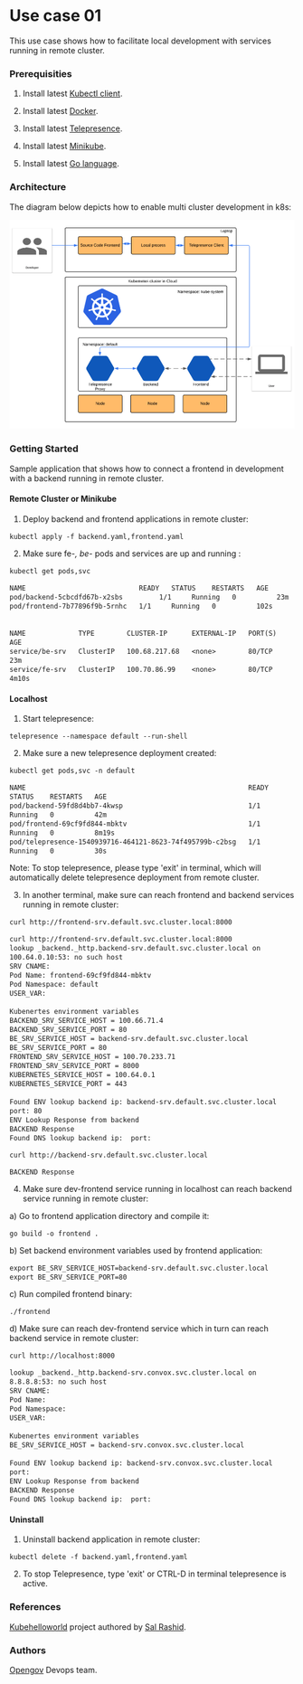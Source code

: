 
# Use case 01

This use case shows how  to facilitate local development with services running in remote cluster.

### Prerequisities

1. Install latest [Kubectl client](https://kubernetes.io/docs/tasks/tools/install-kubectl/).

2. Install latest [Docker](https://docs.docker.com/).

3. Install latest [Telepresence](https://www.telepresence.io/reference/install).

4. Install latest [Minikube](https://kubernetes.io/docs/tasks/tools/install-minikube/).

5. Install latest [Go language](https://golang.org/doc/install).

### Architecture 
The diagram below depicts how to enable multi cluster development in k8s:

![Alt text](images/telepresence_use_case_01.png?raw=true "OpenGov")


### Getting Started

Sample application that shows how to connect a frontend in development with a backend running in remote cluster.

#### Remote Cluster or Minikube

1. Deploy backend and frontend applications in remote cluster:
```
kubectl apply -f backend.yaml,frontend.yaml 
```

2. Make sure fe-*, be-* pods and services are up and running :
```
kubectl get pods,svc 
```
```
NAME                            READY   STATUS    RESTARTS   AGE
pod/backend-5cbcdfd67b-x2sbs         1/1     Running   0          23m
pod/frontend-7b77896f9b-5rnhc   1/1     Running   0          102s


NAME             TYPE        CLUSTER-IP      EXTERNAL-IP   PORT(S)   AGE
service/be-srv   ClusterIP   100.68.217.68   <none>        80/TCP    23m
service/fe-srv   ClusterIP   100.70.86.99    <none>        80/TCP    4m10s
```

#### Localhost

1. Start telepresence:
```
telepresence --namespace default --run-shell
```

2. Make sure a new telepresence deployment created:
```
kubectl get pods,svc -n default
```
```
NAME                                                       READY   STATUS    RESTARTS   AGE
pod/backend-59fd8d4bb7-4kwsp                               1/1     Running   0          42m
pod/frontend-69cf9fd844-mbktv                              1/1     Running   0          8m19s
pod/telepresence-1540939716-464121-8623-74f495799b-c2bsg   1/1     Running   0          30s
```

Note: To stop telepresence, please type 'exit' in terminal, which will automatically delete telepresence deployment from remote cluster.

3. In another terminal, make sure can reach frontend and backend services running in remote cluster: 
```
curl http://frontend-srv.default.svc.cluster.local:8000
```
```
curl http://frontend-srv.default.svc.cluster.local:8000
lookup _backend._http.backend-srv.default.svc.cluster.local on 100.64.0.10:53: no such host
SRV CNAME:
Pod Name: frontend-69cf9fd844-mbktv
Pod Namespace: default
USER_VAR:

Kubenertes environment variables
BACKEND_SRV_SERVICE_HOST = 100.66.71.4
BACKEND_SRV_SERVICE_PORT = 80
BE_SRV_SERVICE_HOST = backend-srv.default.svc.cluster.local
BE_SRV_SERVICE_PORT = 80
FRONTEND_SRV_SERVICE_HOST = 100.70.233.71
FRONTEND_SRV_SERVICE_PORT = 8000
KUBERNETES_SERVICE_HOST = 100.64.0.1
KUBERNETES_SERVICE_PORT = 443

Found ENV lookup backend ip: backend-srv.default.svc.cluster.local port: 80
ENV Lookup Response from backend
BACKEND Response
Found DNS lookup backend ip:  port:
```

```
curl http://backend-srv.default.svc.cluster.local
```
```
BACKEND Response
```

4. Make sure dev-frontend service running in localhost can reach backend service running in remote cluster:

a) Go to frontend application directory and compile it:
```
go build -o frontend .
```

b) Set backend environment variables used by frontend application:
```
export BE_SRV_SERVICE_HOST=backend-srv.default.svc.cluster.local
export BE_SRV_SERVICE_PORT=80
```  

c) Run compiled frontend binary:
```
./frontend

```

d) Make sure can reach dev-frontend service which in turn can reach backend service in remote cluster:
```
curl http://localhost:8000
```
```
lookup _backend._http.backend-srv.convox.svc.cluster.local on 8.8.8.8:53: no such host
SRV CNAME:
Pod Name:
Pod Namespace:
USER_VAR:

Kubenertes environment variables
BE_SRV_SERVICE_HOST = backend-srv.convox.svc.cluster.local

Found ENV lookup backend ip: backend-srv.convox.svc.cluster.local port:
ENV Lookup Response from backend
BACKEND Response
Found DNS lookup backend ip:  port:
```

#### Uninstall

1. Uninstall backend application in remote cluster:
```
kubectl delete -f backend.yaml,frontend.yaml
```
2. To stop Telepresence, type 'exit' or CTRL-D in terminal telepresence is active.

### References

[Kubehelloworld](https://github.com/salrashid123/kubehelloworld) project authored by [Sal Rashid](https://github.com/salrashid123).

### Authors

[Opengov](https://opengov.com) Devops team.
